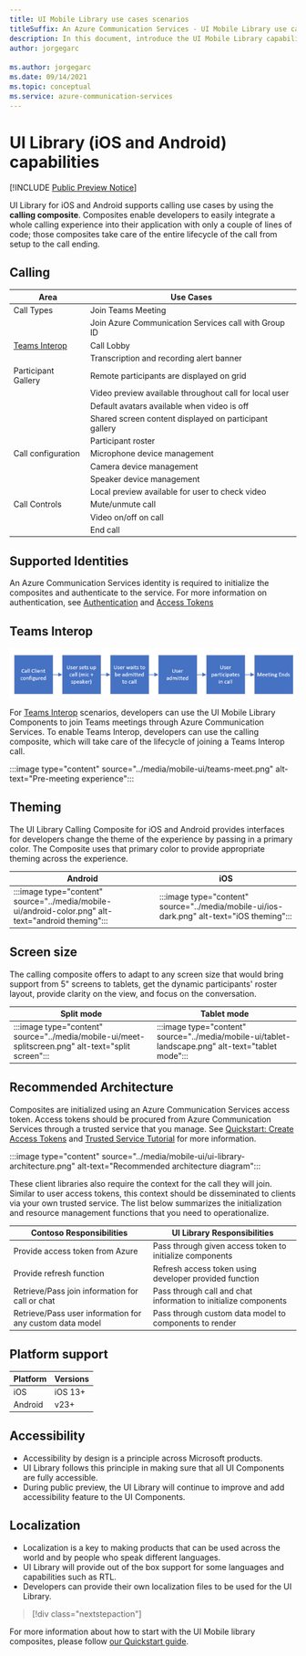 ```yaml
---
title: UI Mobile Library use cases scenarios
titleSuffix: An Azure Communication Services - UI Mobile Library use cases scenarios
description: In this document, introduce the UI Mobile Library capabilities and how is going to work in your applications
author: jorgegarc

ms.author: jorgegarc
ms.date: 09/14/2021
ms.topic: conceptual
ms.service: azure-communication-services
---
```


# UI Library (iOS and Android) capabilities

[!INCLUDE [Public Preview Notice](../../includes/private-preview-include.md)]

UI Library for iOS and Android supports calling use cases by using the **calling composite**.
Composites enable developers to easily integrate a whole calling experience into their application with only a couple of lines of code; those composites take care of the entire lifecycle of the call from setup to the call ending.

## Calling

| Area                                                                                            | Use Cases                                              |
| ----------------------------------------------------------------------------------------------- | ------------------------------------------------------ |
| Call Types                                                                                      | Join Teams Meeting                                     |
|                                                                                                 | Join Azure Communication Services call with Group ID   |
| [Teams Interop](../../concepts/teams-interop.md) | Call Lobby                                             |
|                                                                                                 | Transcription and recording alert banner               |
| Participant Gallery                                                                             | Remote participants are displayed on grid              |
|                                                                                                 | Video preview available throughout call for local user |
|                                                                                                 | Default avatars available when video is off            |
|                                                                                                 | Shared screen content displayed on participant gallery |
|                                                                                     | Participant roster                                     |
| Call configuration                                                                              | Microphone device management                           |
|                                                                                                 | Camera device management                               |
|                                                                                                 | Speaker device management                              |
|                                                                                                 | Local preview available for user to check video        |
| Call Controls                                                                                   | Mute/unmute call                                       |
|                                                                                                 | Video on/off on call                                   |
|                                                                                                 | End call                                               |

## Supported Identities

An Azure Communication Services identity is required to initialize the composites and authenticate to the service.
For more information on authentication, see [Authentication](../authentication.md) and [Access Tokens](../../quickstarts/access-tokens.md)

## Teams Interop

![Teams Interop pattern for calling and chat](../media/mobile-ui/teams-interop-diagram.png)

For [Teams Interop](../teams-interop.md) scenarios, developers can use the UI Mobile Library Components to join Teams meetings through Azure Communication Services.
To enable Teams Interop, developers can use the calling composite, which will take care of the lifecycle of joining a Teams Interop call.

:::image type="content" source="../media/mobile-ui/teams-meet.png" alt-text="Pre-meeting experience":::

## Theming

The UI Library Calling Composite for iOS and Android provides interfaces for developers change the theme of the experience by passing in a primary color. The Composite uses that primary color to provide appropriate theming across the experience.

| Android                            | iOS                                     |
| -------------------------------------------------------- | --------------------------------------------------------------- |
| :::image type="content" source="../media/mobile-ui/android-color.png" alt-text="android theming"::: | :::image type="content" source="../media/mobile-ui/ios-dark.png" alt-text="iOS theming":::  |


## Screen size

The calling composite offers to adapt to any screen size that would bring support from 5" screens to tablets, get the dynamic participants' roster layout, provide clarity on the view, and focus on the conversation.

|Split mode | Tablet mode|
|---------|---------|
| :::image type="content" source="../media/mobile-ui/meet-splitscreen.png" alt-text="split screen"::: |  :::image type="content" source="../media/mobile-ui/tablet-landscape.png" alt-text="tablet mode"::: |

## Recommended Architecture

Composites are initialized using an Azure Communication Services access token. Access tokens should be procured from Azure Communication Services through a
trusted service that you manage. See [Quickstart: Create Access Tokens](../../quickstarts/access-tokens.md) and [Trusted Service Tutorial](../../tutorials/trusted-service-tutorial.md) for more information.

:::image type="content" source="../media/mobile-ui/ui-library-architecture.png" alt-text="Recommended architecture diagram":::

These client libraries also require the context for the call they will join. Similar to user access tokens, this context should be disseminated to clients via your own trusted service. The list below summarizes the initialization and resource management functions that you need to operationalize.

| Contoso Responsibilities                                 | UI Library Responsibilities                                     |
| -------------------------------------------------------- | --------------------------------------------------------------- |
| Provide access token from Azure                          | Pass through given access token to initialize components        |
| Provide refresh function                                 | Refresh access token using developer provided function          |
| Retrieve/Pass join information for call or chat          | Pass through call and chat information to initialize components |
| Retrieve/Pass user information for any custom data model | Pass through custom data model to components to render          |

## Platform support

|Platform | Versions|
|---------|---------|
| iOS     | iOS 13+ |
| Android | v23+    |

## Accessibility

- Accessibility by design is a principle across Microsoft products.
- UI Library follows this principle in making sure that all UI Components are fully accessible.
- During public preview, the UI Library will continue to improve and add accessibility feature to the UI Components.

## Localization

- Localization is a key to making products that can be used across the world and by people who speak different languages.
- UI Library will provide out of the box support for some languages and capabilities such as RTL.
- Developers can provide their own localization files to be used for the UI Library.

> [!div class="nextstepaction"]

For more information about how to start with the UI Mobile library composites, please follow [our Quickstart guide](../../quickstarts/ui-library/get-started-call.md).